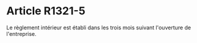 # Article R1321-5

  
Le règlement intérieur est établi dans les trois mois suivant l'ouverture de l'entreprise.